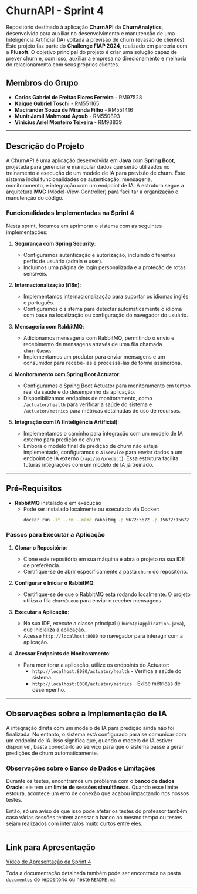 # ChurnAPI - Sprint 4

Repositório destinado à aplicação **ChurnAPI** da **ChurnAnalytics**, desenvolvida para auxiliar no desenvolvimento e manutenção de uma Inteligência Artificial (IA) voltada à previsão de churn (evasão de clientes). Este projeto faz parte do **Challenge FIAP 2024**, realizado em parceria com a **Plusoft**. O objetivo principal do projeto é criar uma solução capaz de prever churn e, com isso, auxiliar a empresa no direcionamento e melhoria do relacionamento com seus próprios clientes.

## Membros do Grupo

- **Carlos Gabriel de Freitas Flores Ferreira** - RM97528
- **Kaique Gabriel Toschi** - RM551165
- **Macirander Souza de Miranda Filho** - RM551416
- **Munir Jamil Mahmoud Ayoub** - RM550893
- **Vinicius Ariel Monteiro Teixeira** - RM98839

---

## Descrição do Projeto

A ChurnAPI é uma aplicação desenvolvida em **Java** com **Spring Boot**, projetada para gerenciar e manipular dados que serão utilizados no treinamento e execução de um modelo de IA para previsão de churn. Este sistema inclui funcionalidades de autenticação, mensageria, monitoramento, e integração com um endpoint de IA. A estrutura segue a arquitetura **MVC** (Model-View-Controller) para facilitar a organização e manutenção do código.

### Funcionalidades Implementadas na Sprint 4

Nesta sprint, focamos em aprimorar o sistema com as seguintes implementações:

1. **Segurança com Spring Security**:
   - Configuramos autenticação e autorização, incluindo diferentes perfis de usuário (admin e user).
   - Incluímos uma página de login personalizada e a proteção de rotas sensíveis.

2. **Internacionalização (i18n)**:
   - Implementamos internacionalização para suportar os idiomas inglês e português.
   - Configuramos o sistema para detectar automaticamente o idioma com base na localização ou configuração do navegador do usuário.

3. **Mensageria com RabbitMQ**:
   - Adicionamos mensageria com RabbitMQ, permitindo o envio e recebimento de mensagens através de uma fila chamada `churnQueue`.
   - Implementamos um produtor para enviar mensagens e um consumidor para recebê-las e processá-las de forma assíncrona.

4. **Monitoramento com Spring Boot Actuator**:
   - Configuramos o Spring Boot Actuator para monitoramento em tempo real da saúde e do desempenho da aplicação.
   - Disponibilizamos endpoints de monitoramento, como `/actuator/health` para verificar a saúde do sistema e `/actuator/metrics` para métricas detalhadas de uso de recursos.

5. **Integração com IA (Inteligência Artificial)**:
   - Implementamos o caminho para integração com um modelo de IA externo para predição de churn.
   - Embora o modelo final de predição de churn não esteja implementado, configuramos o `AIService` para enviar dados a um endpoint de IA externo (`/api/ai/predict`). Essa estrutura facilita futuras integrações com um modelo de IA já treinado.

---

## Pré-Requisitos

- **RabbitMQ** instalado e em execução
  - Pode ser instalado localmente ou executado via Docker:
    ```bash
    docker run -it --rm --name rabbitmq -p 5672:5672 -p 15672:15672 rabbitmq:3-management
    ```

### Passos para Executar a Aplicação

1. **Clonar o Repositório**:
   - Clone este repositório em sua máquina e abra o projeto na sua IDE de preferência.
   - Certifique-se de abrir especificamente a pasta `churn` do repositório.

2. **Configurar e Iniciar o RabbitMQ**:
   - Certifique-se de que o RabbitMQ está rodando localmente. O projeto utiliza a fila `churnQueue` para enviar e receber mensagens.

3. **Executar a Aplicação**:
   - Na sua IDE, execute a classe principal (`ChurnApiApplication.java`), que inicializa a aplicação.
   - Acesse `http://localhost:8080` no navegador para interagir com a aplicação.

4. **Acessar Endpoints de Monitoramento**:
   - Para monitorar a aplicação, utilize os endpoints do Actuator:
     - `http://localhost:8080/actuator/health` - Verifica a saúde do sistema.
     - `http://localhost:8080/actuator/metrics` - Exibe métricas de desempenho.

---

## Observações sobre a Implementação de IA

A integração direta com um modelo de IA para predição ainda não foi finalizada. No entanto, o sistema está configurado para se comunicar com um endpoint de IA. Isso significa que, quando o modelo de IA estiver disponível, basta conectá-lo ao serviço para que o sistema passe a gerar predições de churn automaticamente.

### Observações sobre o Banco de Dados e Limitações

Durante os testes, encontramos um problema com o **banco de dados Oracle**: ele tem um **limite de sessões simultâneas**. Quando esse limite estoura, acontece um erro de conexão que acabou impactando nos nossos testes.

Então, só um aviso de que isso pode afetar os testes do professor também, caso várias sessões tentem acessar o banco ao mesmo tempo ou testes sejam realizados com intervalos muito curtos entre eles.

---

## Link para Apresentação

[Vídeo de Apresentação da Sprint 4](https://youtu.be/LnWLZwimmeM)

Toda a documentação detalhada também pode ser encontrada na pasta `documentos` do repositório ou neste `README.md`.

---